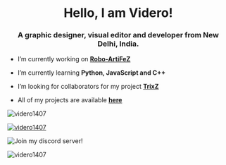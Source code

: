 <h1 align="center">Hello, I am Videro!</h1>
<h3 align="center">A graphic designer, visual editor and developer from New Delhi, India.</h3>


- I’m currently working on [**Robo-ArtiFeZ**](https://github.com/Videro1407/ArtiFeZ)

- I’m currently learning **Python, JavaScript and C++**

- I’m looking for collaborators for my project [**TrixZ**](https://discordbotlist.com/bots/trixz)

- All of my projects are available [**here**](https://www.github.com/Videro1407)
<img src="https://github-readme-stats.vercel.app/api?username=videro1407&show_icons=true&locale=en&theme=graywhite&layout=compact" alt="videro1407" />
<p align="left"> <a href="https://twitter.com/videro1407" target="blank"><img src="https://img.shields.io/twitter/follow/videro1407?logo=twitter&style=for-the-badge&color=blue&lablelColor=ffffff&logoColor=blue" alt="videro1407" title="Follow me on Twitter!"/></a> </p>
<p align="left"><img src="https://discordapp.com/api/guilds/690494216572239922/widget.png?style=banner2" alt="Join my discord server!" title="Join my discord server!"/></p>
<p align="left"><img src="https://github-readme-stats.vercel.app/api/top-langs?username=videro1407&show_icons=true&locale=en&layout=compact&theme=graywhite" alt="videro1407" /></p>
